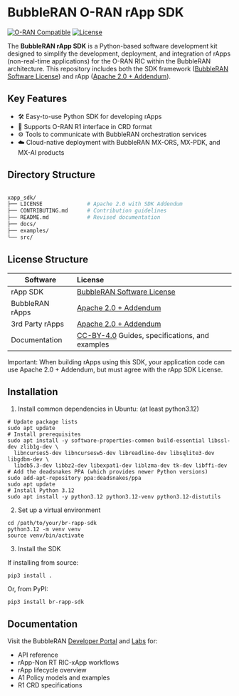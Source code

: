 # BubbleRAN O-RAN rApp SDK

[![O-RAN Compatible](https://img.shields.io/badge/O--RAN_Compatible-v2.1-green)](https://www.o-ran.org)
[![License](https://img.shields.io/badge/License-Apache_2.0_With_SDK_Addendum-blue.svg)](LICENSE)

The **BubbleRAN rApp SDK** is a Python-based software development kit designed to simplify the development, deployment, and integration of rApps (non-real-time applications) for the O-RAN RIC within the BubbleRAN architecture.
This repository includes both the SDK framework ([BubbleRAN Software License](https://bubbleran.com/resources/files/BubbleRAN_Licence-Agreement-1.3.pdf)) and rApp ([Apache 2.0 + Addendum](https://github.com/bubbleran/rApp_sdk/blob/main/LICENSE)).

## Key Features
- 🛠️ Easy-to-use Python SDK for developing rApps
- 📡 Supports O-RAN R1 interface in CRD format
- ⚙️ Tools to communicate with BubbleRAN orchestration services
- ☁️ Cloud-native deployment with BubbleRAN MX-ORS, MX-PDK, and MX-AI products

## Directory Structure

```bash

xapp_sdk/
├── LICENSE              # Apache 2.0 with SDK Addendum
├── CONTRIBUTING.md      # Contribution guidelines
├── README.md            # Revised documentation
├── docs/
├── examples/
└── src/

```


## License Structure

| Software  | License |
| ------------- |:-------------|
| rApp SDK				    | [BubbleRAN Software License](https://bubbleran.com/resources/files/BubbleRAN_Licence-Agreement-1.3.pdf) |
| BubbleRAN rApps		  | [Apache 2.0 + Addendum](https://github.com/bubbleran/xapp_sdk/blob/main/LICENSE) |
| 3rd Party rApps			| [Apache 2.0 + Addendum](https://github.com/bubbleran/xapp_sdk/blob/main/LICENSE)  | 
| Documentation				| [CC-BY-4.0](https://creativecommons.org/licenses/by/4.0/deed.en)	Guides, specifications, and examples | 

Important: When building rApps using this SDK, your application code can use Apache 2.0 + Addendum, but must agree with the rApp SDK License.


## Installation

1. Install common dependencies in Ubuntu: (at least python3.12)

```
# Update package lists
sudo apt update
# Install prerequisites
sudo apt install -y software-properties-common build-essential libssl-dev zlib1g-dev \
  libncurses5-dev libncursesw5-dev libreadline-dev libsqlite3-dev libgdbm-dev \
  libdb5.3-dev libbz2-dev libexpat1-dev liblzma-dev tk-dev libffi-dev
# Add the deadsnakes PPA (which provides newer Python versions)
sudo add-apt-repository ppa:deadsnakes/ppa
sudo apt update
# Install Python 3.12
sudo apt install -y python3.12 python3.12-venv python3.12-distutils
```

2. Set up a virtual environment

```
cd /path/to/your/br-rapp-sdk
python3.12 -m venv venv
source venv/bin/activate
```

3. Install the SDK

If installing from source:

```
pip3 install .
```
Or, from PyPI:
```
pip3 install br-rapp-sdk
```

## Documentation
Visit the BubbleRAN [Developer Portal](http://bubbleran.com/docs/devops-guide/odin/Odin/Overview) and [Labs](http://bubbleran.com/docs/user-guide/rapp-training/prerequisites) for:

- API reference
- rApp-Non RT RIC-xApp workflows
- rApp lifecycle overview
- A1 Policy models and examples
- R1 CRD specifications